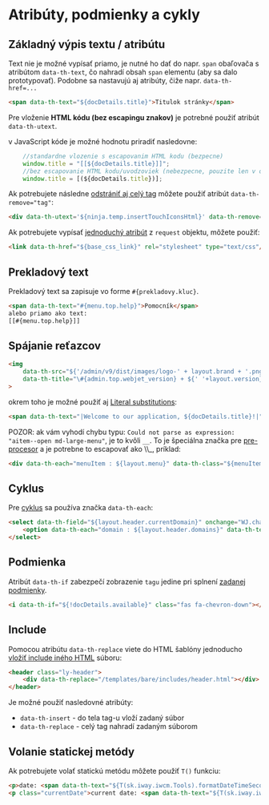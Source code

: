 # Atribúty, podmienky a cykly

## Základný výpis textu / atribútu

Text nie je možné vypísať priamo, je nutné ho dať do napr. ```span``` obaľovača s atribútom ```data-th-text```, čo nahradí obsah ```span``` elementu (aby sa dalo prototypovať).
Podobne sa nastavujú aj atribúty, čiže napr. ```data-th-href=...```

```html
<span data-th-text="${docDetails.title}">Titulok stránky</span>
```

Pre vloženie **HTML kódu (bez escapingu znakov)** je potrebné použiť atribút ```data-th-utext```.

v JavaScript kóde je možné hodnotu priradiť nasledovne:

```javascript
    //standardne vlozenie s escapovanim HTML kodu (bezpecne)
    window.title = "[[${docDetails.title}]]";
    //bez escapovanie HTML kodu/uvodzoviek (nebezpecne, pouzite len v opravnenych pripadoch)
    window.title = [(${docDetails.title})];
```

Ak potrebujete následne [odstrániť aj celý tag](https://www.thymeleaf.org/doc/tutorials/3.0/usingthymeleaf.html#removing-template-fragments) môžete použiť atribút ```data-th-remove="tag"```:

```html
<div data-th-utext='${ninja.temp.insertTouchIconsHtml}' data-th-remove="tag"></div>
```

Ak potrebujete vypísať [jednoduchý atribút](webjet-objects.md) z ```request``` objektu, môžete použiť:

```html
<link data-th-href="${base_css_link}" rel="stylesheet" type="text/css"/>
```

## Prekladový text

Prekladový text sa zapisuje vo forme ```#{prekladovy.kluc}```.

```html
<span data-th-text="#{menu.top.help}">Pomocník</span>
alebo priamo ako text:
[[#{menu.top.help}]]
```

## Spájanie reťazcov

```html
<img
    data-th-src="${'/admin/v9/dist/images/logo-' + layout.brand + '.png'}"
    data-th-title="\#{admin.top.webjet_version} + ${' '+layout.version}"
>
```
okrem toho je možné použiť aj [Literal substitutions](https://www.thymeleaf.org/doc/tutorials/3.0/usingthymeleaf.html#literal-substitutions):

```html
<span data-th-text="|Welcome to our application, ${docDetails.title}!|">
```

POZOR: ak vám vyhodí chybu typu: ```Could not parse as expression: "aitem--open md-large-menu"```, je to kvôli ```__```. To je špeciálna značka pre [pre-procesor](https://www.thymeleaf.org/doc/tutorials/3.0/usingthymeleaf.html#preprocessing)
a je potrebne to escapovať ako \\\\_, príklad:

```html
<div data-th-each="menuItem : ${layout.menu}" data-th-class="${menuItem.active} ? 'md-large-menu\\_\\_item--open md-large-menu\\_\\_item--active' : 'md-large-menu__item'">
```

## Cyklus

Pre [cyklus](https://www.thymeleaf.org/doc/tutorials/3.0/usingthymeleaf.html#iteration) sa používa značka ```data-th-each```:

```html
<select data-th-field="${layout.header.currentDomain}" onchange="WJ.changeDomain(this);" data-th-data-previous="${layout.header.currentDomain}">
    <option data-th-each="domain : ${layout.header.domains}" data-th-text="${domain}" data-th-value="${domain}"></option>
</select>
```

## Podmienka

Atribút ```data-th-if``` zabezpečí zobrazenie ```tagu``` jedine pri splnení [zadanej podmienky](https://www.thymeleaf.org/doc/tutorials/3.0/usingthymeleaf.html#conditional-evaluation).

```html
<i data-th-if="${!docDetails.available}" class="fas fa-chevron-down"></i>
```

## Include

Pomocou atribútu ```data-th-replace``` viete do HTML šablóny jednoducho [vložiť include iného HTML](https://www.thymeleaf.org/doc/tutorials/3.0/usingthymeleaf.html#including-template-fragments) súboru:

```html
<header class="ly-header">
    <div data-th-replace="/templates/bare/includes/header.html"></div>
</header>
```

Je možné použiť nasledovné atribúty:

- ```data-th-insert``` - do tela tag-u vloží zadaný súbor
- ```data-th-replace``` - celý tag nahradí zadaným súborom

## Volanie statickej metódy

Ak potrebujete volať statickú metódu môžete použiť `T()` funkciu:

```html
<p>date: <span data-th-text="${T(sk.iway.iwcm.Tools).formatDateTimeSeconds(demoComponent.date)}"></span></p>
<p class="currentDate">current date: <span data-th-text="${T(sk.iway.iwcm.Tools).formatDateTimeSeconds(T(sk.iway.iwcm.Tools).getNow())}"></span></p>
```
